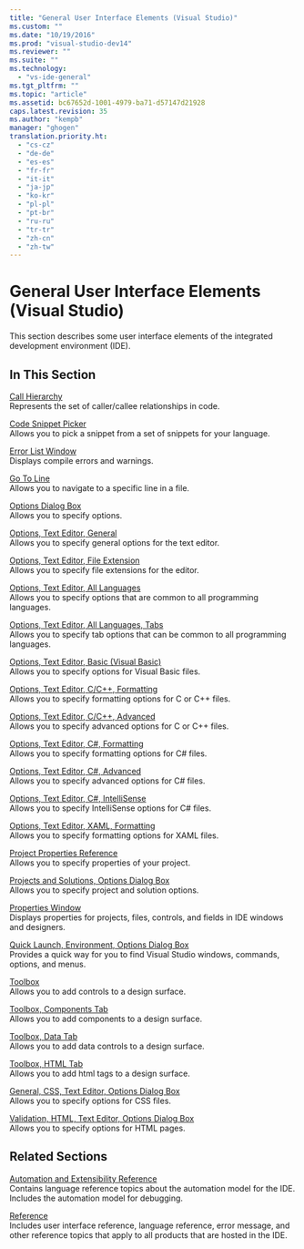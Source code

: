 ```yaml
---
title: "General User Interface Elements (Visual Studio)"
ms.custom: ""
ms.date: "10/19/2016"
ms.prod: "visual-studio-dev14"
ms.reviewer: ""
ms.suite: ""
ms.technology: 
  - "vs-ide-general"
ms.tgt_pltfrm: ""
ms.topic: "article"
ms.assetid: bc67652d-1001-4979-ba71-d57147d21928
caps.latest.revision: 35
ms.author: "kempb"
manager: "ghogen"
translation.priority.ht: 
  - "cs-cz"
  - "de-de"
  - "es-es"
  - "fr-fr"
  - "it-it"
  - "ja-jp"
  - "ko-kr"
  - "pl-pl"
  - "pt-br"
  - "ru-ru"
  - "tr-tr"
  - "zh-cn"
  - "zh-tw"
---
```

# General User Interface Elements (Visual Studio)
This section describes some user interface elements of the integrated development environment (IDE).  
  
## In This Section  
 [Call Hierarchy](../ide-reference/call-hierarchy.md)  
 Represents the set of caller/callee relationships in code.  
  
 [Code Snippet Picker](../ide-reference/code-snippet-picker.md)  
 Allows you to pick a snippet from a set of snippets for your language.  
  
 [Error List Window](../ide-reference/error-list-window.md)  
 Displays compile errors and warnings.  
  
 [Go To Line](../ide-reference/go-to-line.md)  
 Allows you to navigate to a specific line in a file.  
  
 [Options Dialog Box](../ide-reference/options-dialog-box--visual-studio-.md)  
 Allows you to specify options.  
  
 [Options, Text Editor, General](../ide-reference/options--text-editor--general.md)  
 Allows you to specify general options for the text editor.  
  
 [Options, Text Editor, File Extension](../ide-reference/options--text-editor--file-extension.md)  
 Allows you to specify file extensions for the editor.  
  
 [Options, Text Editor, All Languages](../ide-reference/options--text-editor--all-languages.md)  
 Allows you to specify options that are common to all programming languages.  
  
 [Options, Text Editor, All Languages, Tabs](../ide-reference/options--text-editor--all-languages--tabs.md)  
 Allows you to specify tab options that can be common to all programming languages.  
  
 [Options, Text Editor, Basic (Visual Basic)](../ide-reference/options--text-editor--basic--visual-basic-.md)  
 Allows you to specify options for Visual Basic files.  
  
 [Options, Text Editor, C/C++, Formatting](../ide-reference/options--text-editor--c-c----formatting.md)  
 Allows you to specify formatting options for C or C++ files.  
  
 [Options, Text Editor, C/C++, Advanced](../ide-reference/options--text-editor--c-c----advanced.md)  
 Allows you to specify advanced options for C or C++ files.  
  
 [Options, Text Editor, C#, Formatting](../ide-reference/options--text-editor--csharp--formatting.md)  
 Allows you to specify formatting options for C# files.  
  
 [Options, Text Editor, C#, Advanced](../ide-reference/options--text-editor--csharp--advanced.md)  
 Allows you to specify advanced options for C# files.  
  
 [Options, Text Editor, C#, IntelliSense](../ide-reference/options--text-editor--csharp--intellisense.md)  
 Allows you to specify IntelliSense options for C# files.  
  
 [Options, Text Editor, XAML, Formatting](../ide-reference/options--text-editor--xaml--formatting.md)  
 Allows you to specify formatting options for XAML files.  
  
 [Project Properties Reference](../ide-reference/project-properties-reference.md)  
 Allows you to specify properties of your project.  
  
 [Projects and Solutions, Options Dialog Box](../ide-reference/projects-and-solutions--options-dialog-box.md)  
 Allows you to specify project and solution options.  
  
 [Properties Window](../ide-reference/properties-window.md)  
 Displays properties for projects, files, controls, and fields in IDE windows and designers.  
  
 [Quick Launch, Environment, Options Dialog Box](../ide-reference/quick-launch--environment--options-dialog-box.md)  
 Provides a quick way for you to find Visual Studio windows, commands, options, and menus.  
  
 [Toolbox](../ide-reference/toolbox.md)  
 Allows you to add controls to a design surface.  
  
 [Toolbox, Components Tab](../ide-reference/toolbox--components-tab.md)  
 Allows you to add components to a design surface.  
  
 [Toolbox, Data Tab](../ide-reference/toolbox--data-tab.md)  
 Allows you to add data controls to a design surface.  
  
 [Toolbox, HTML Tab](../ide-reference/toolbox--html-tab.md)  
 Allows you to add html tags to a design surface.  
  
 [General, CSS, Text Editor, Options Dialog Box](../Topic/General,%20CSS,%20Text%20Editor,%20Options%20Dialog%20Box.md)  
 Allows you to specify options for CSS files.  
  
 [Validation, HTML, Text Editor, Options Dialog Box](../Topic/Validation,%20HTML,%20Text%20Editor,%20Options%20Dialog%20Box.md)  
 Allows you to specify options for HTML pages.  
  
## Related Sections  
 [Automation and Extensibility Reference](../Topic/Automation%20and%20Extensibility%20Reference.md)  
 Contains language reference topics about the automation model for the IDE. Includes the automation model for debugging.  
  
 [Reference](../ide-reference/visual-studio-reference.md)  
 Includes user interface reference, language reference, error message, and other reference topics that apply to all products that are hosted in the IDE.